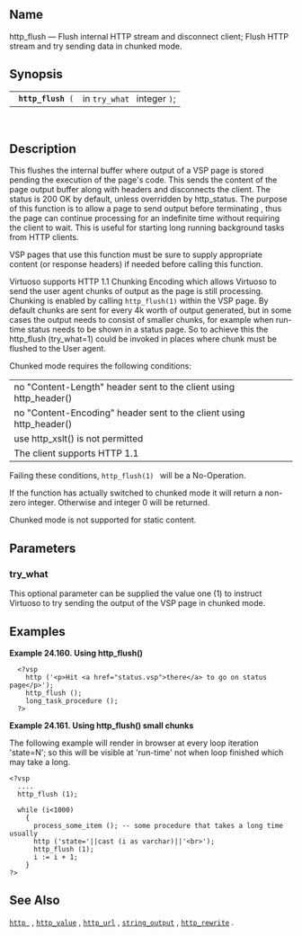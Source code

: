 <div>

<div>

</div>

<div>

## Name

http_flush — Flush internal HTTP stream and disconnect client; Flush
HTTP stream and try sending data in chunked mode.

</div>

<div>

## Synopsis

<div>

|                         |                             |
|-------------------------|-----------------------------|
| ` `**`http_flush`**` (` | in `try_what ` integer `)`; |

<div>

 

</div>

</div>

</div>

<div>

## Description

This flushes the internal buffer where output of a VSP page is stored
pending the execution of the page's code. This sends the content of the
page output buffer along with headers and disconnects the client. The
status is 200 OK by default, unless overridden by http_status. The
purpose of this function is to allow a page to send output before
terminating , thus the page can continue processing for an indefinite
time without requiring the client to wait. This is useful for starting
long running background tasks from HTTP clients.

VSP pages that use this function must be sure to supply appropriate
content (or response headers) if needed before calling this function.

Virtuoso supports HTTP 1.1 Chunking Encoding which allows Virtuoso to
send the user agent chunks of output as the page is still processing.
Chunking is enabled by calling `http_flush(1)` within the VSP page. By
default chunks are sent for every 4k worth of output generated, but in
some cases the output needs to consist of smaller chunks, for example
when run-time status needs to be shown in a status page. So to achieve
this the http_flush (try_what=1) could be invoked in places where chunk
must be flushed to the User agent.

Chunked mode requires the following conditions:

|                                                                     |
|---------------------------------------------------------------------|
| no "Content-Length" header sent to the client using http_header()   |
| no "Content-Encoding" header sent to the client using http_header() |
| use http_xslt() is not permitted                                    |
| The client supports HTTP 1.1                                        |

Failing these conditions, `http_flush(1) ` will be a No-Operation.

If the function has actually switched to chunked mode it will return a
non-zero integer. Otherwise and integer 0 will be returned.

Chunked mode is not supported for static content.

</div>

<div>

## Parameters

<div>

### try_what

This optional parameter can be supplied the value one (1) to instruct
Virtuoso to try sending the output of the VSP page in chunked mode.

</div>

</div>

<div>

## Examples

<div>

**Example 24.160. Using http_flush()**

<div>

``` programlisting
  <?vsp
    http ('<p>Hit <a href="status.vsp">there</a> to go on status page</p>');
    http_flush ();
    long_task_procedure ();
  ?>
```

</div>

</div>

  

<div>

**Example 24.161. Using http_flush() small chunks**

<div>

The following example will render in browser at every loop iteration
'state=N'; so this will be visible at 'run-time' not when loop finished
which may take a long.

``` programlisting
<?vsp
  ....
  http_flush (1);

  while (i<1000)
    {
      process_some_item (); -- some procedure that takes a long time usually
      http ('state='||cast (i as varchar)||'<br>');
      http_flush (1);
      i := i + 1;
    }
?>
```

</div>

</div>

  

</div>

<div>

## See Also

<a href="fn_http.html" class="link" title="http"><code
class="function">http </code></a> ,
<a href="fn_http_value.html" class="link" title="http_value"><code
class="function">http_value</code></a> ,
<a href="fn_http_url.html" class="link" title="http_url"><code
class="function">http_url</code></a> ,
<a href="fn_string_output.html" class="link" title="string_output"><code
class="function">string_output</code></a> ,
<a href="fn_http_rewrite.html" class="link" title="http_rewrite"><code
class="function">http_rewrite</code></a> .

</div>

</div>
